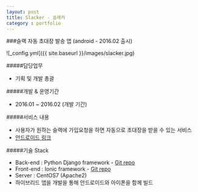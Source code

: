 ```yaml
---
layout: post
title: Slacker - 슬래커
category : portfolio
---
```


###슬랙 자동 초대장 발송 앱 (android - 2016.02 출시)

![_config.yml]({{ site.baseurl }}/images/slacker.jpg)

#####담당업무
- 기획 및 개발 총괄

#####개발 & 운영기간
- 2016.01 ~ 2016.02 (개발 기간)

#####서비스 내용
- 사용자가 원하는 슬랙에 가입요청을 하면 자동으로 초대장을 받을 수 있는 서비스
- [안드로이드 링크](https://play.google.com/store/apps/details?id=com.movement.slacker)

#####기술 Stack
- Back-end : Python Django framework - [Git repo](https://github.com/hongsa/SlackMarket)
- Front-end : Ionic framework - [Git repo](https://github.com/hongsa/SlackMarketIonic)
- Server : CentOS7 (Apache2)
- 하이브리드 앱을 개발을 통해 안드로이드와 아이폰을 함께 빌드


